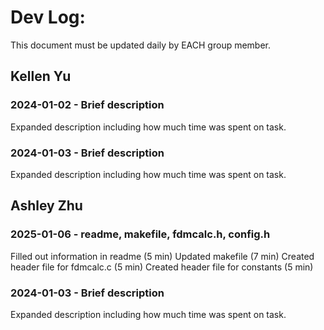 # Dev Log:

This document must be updated daily by EACH group member.

## Kellen Yu

### 2024-01-02 - Brief description
Expanded description including how much time was spent on task.

### 2024-01-03 - Brief description
Expanded description including how much time was spent on task.

## Ashley Zhu

### 2025-01-06 - readme, makefile, fdmcalc.h, config.h
Filled out information in readme (5 min)
Updated makefile (7 min)
Created header file for fdmcalc.c (5 min)
Created header file for constants (5 min)

### 2024-01-03 - Brief description
Expanded description including how much time was spent on task.

